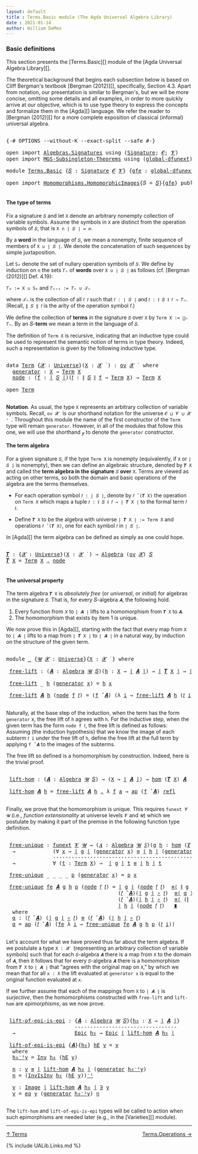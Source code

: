 ```yaml
---
layout: default
title : Terms.Basic module (The Agda Universal Algebra Library)
date : 2021-01-14
author: William DeMeo
---
```


### <a id="basic-definitions">Basic definitions</a>

This section presents the [Terms.Basic][] module of the [Agda Universal Algebra Library][].

The theoretical background that begins each subsection below is based on Cliff Bergman's textbook [Bergman (2012)][], specifically, Section 4.3.  Apart from notation, our presentation is similar to Bergman's, but we will be more concise, omitting some details and all examples, in order to more quickly arrive at our objective, which is to use type theory to express the concepts and formalize them in the [Agda][] language.  We refer the reader to [Bergman (2012)][] for a more complete exposition of classical (informal) universal algebra.

<pre class="Agda">

<a id="833" class="Symbol">{-#</a> <a id="837" class="Keyword">OPTIONS</a> <a id="845" class="Pragma">--without-K</a> <a id="857" class="Pragma">--exact-split</a> <a id="871" class="Pragma">--safe</a> <a id="878" class="Symbol">#-}</a>

<a id="883" class="Keyword">open</a> <a id="888" class="Keyword">import</a> <a id="895" href="Algebras.Signatures.html" class="Module">Algebras.Signatures</a> <a id="915" class="Keyword">using</a> <a id="921" class="Symbol">(</a><a id="922" href="Algebras.Signatures.html#1299" class="Function">Signature</a><a id="931" class="Symbol">;</a> <a id="933" href="Prelude.Preliminaries.html#6320" class="Generalizable">𝓞</a><a id="934" class="Symbol">;</a> <a id="936" href="Universes.html#262" class="Generalizable">𝓥</a><a id="937" class="Symbol">)</a>
<a id="939" class="Keyword">open</a> <a id="944" class="Keyword">import</a> <a id="951" href="MGS-Subsingleton-Theorems.html" class="Module">MGS-Subsingleton-Theorems</a> <a id="977" class="Keyword">using</a> <a id="983" class="Symbol">(</a><a id="984" href="MGS-Subsingleton-Theorems.html#3468" class="Function">global-dfunext</a><a id="998" class="Symbol">)</a>

<a id="1001" class="Keyword">module</a> <a id="1008" href="Terms.Basic.html" class="Module">Terms.Basic</a> <a id="1020" class="Symbol">{</a><a id="1021" href="Terms.Basic.html#1021" class="Bound">𝑆</a> <a id="1023" class="Symbol">:</a> <a id="1025" href="Algebras.Signatures.html#1299" class="Function">Signature</a> <a id="1035" href="Prelude.Preliminaries.html#6320" class="Generalizable">𝓞</a> <a id="1037" href="Universes.html#262" class="Generalizable">𝓥</a><a id="1038" class="Symbol">}</a> <a id="1040" class="Symbol">{</a><a id="1041" href="Terms.Basic.html#1041" class="Bound">gfe</a> <a id="1045" class="Symbol">:</a> <a id="1047" href="MGS-Subsingleton-Theorems.html#3468" class="Function">global-dfunext</a><a id="1061" class="Symbol">}</a> <a id="1063" class="Keyword">where</a>

<a id="1070" class="Keyword">open</a> <a id="1075" class="Keyword">import</a> <a id="1082" href="Homomorphisms.HomomorphicImages.html" class="Module">Homomorphisms.HomomorphicImages</a><a id="1113" class="Symbol">{</a><a id="1114" class="Argument">𝑆</a> <a id="1116" class="Symbol">=</a> <a id="1118" href="Terms.Basic.html#1021" class="Bound">𝑆</a><a id="1119" class="Symbol">}{</a><a id="1121" href="Terms.Basic.html#1041" class="Bound">gfe</a><a id="1124" class="Symbol">}</a> <a id="1126" class="Keyword">public</a>

</pre>

#### <a id="the-type-of-terms">The type of terms</a>

Fix a signature `𝑆` and let `X` denote an arbitrary nonempty collection of variable symbols. Assume the symbols in `X` are distinct from the operation symbols of `𝑆`, that is `X ∩ ∣ 𝑆 ∣ = ∅`.

By a **word** in the language of `𝑆`, we mean a nonempty, finite sequence of members of `X ∪ ∣ 𝑆 ∣`. We denote the concatenation of such sequences by simple juxtaposition.

Let `S₀` denote the set of nullary operation symbols of `𝑆`. We define by induction on `n` the sets `𝑇ₙ` of **words** over `X ∪ ∣ 𝑆 ∣` as follows (cf. [Bergman (2012)][] Def. 4.19):

`𝑇₀ := X ∪ S₀` and `𝑇ₙ₊₁ := 𝑇ₙ ∪ 𝒯ₙ`

where `𝒯ₙ` is the collection of all `𝑓 𝑡` such that `𝑓 : ∣ 𝑆 ∣` and `𝑡 : ∥ 𝑆 ∥ 𝑓 → 𝑇ₙ`. (Recall, `∥ 𝑆 ∥ 𝑓` is the arity of the operation symbol 𝑓.)

We define the collection of **terms** in the signature `𝑆` over `X` by `Term X := ⋃ₙ 𝑇ₙ`. By an 𝑆-**term** we mean a term in the language of `𝑆`.

The definition of `Term X` is recursive, indicating that an inductive type could be used to represent the semantic notion of terms in type theory. Indeed, such a representation is given by the following inductive type.

<pre class="Agda">

<a id="2317" class="Keyword">data</a> <a id="Term"></a><a id="2322" href="Terms.Basic.html#2322" class="Datatype">Term</a> <a id="2327" class="Symbol">{</a><a id="2328" href="Terms.Basic.html#2328" class="Bound">𝓧</a> <a id="2330" class="Symbol">:</a> <a id="2332" href="Agda.Primitive.html#423" class="Function">Universe</a><a id="2340" class="Symbol">}(</a><a id="2342" href="Terms.Basic.html#2342" class="Bound">X</a> <a id="2344" class="Symbol">:</a> <a id="2346" href="Terms.Basic.html#2328" class="Bound">𝓧</a> <a id="2348" href="Universes.html#403" class="Function Operator">̇</a> <a id="2350" class="Symbol">)</a> <a id="2352" class="Symbol">:</a> <a id="2354" href="Algebras.Products.html#1918" class="Function">ov</a> <a id="2357" href="Terms.Basic.html#2328" class="Bound">𝓧</a> <a id="2359" href="Universes.html#403" class="Function Operator">̇</a>  <a id="2362" class="Keyword">where</a>
  <a id="Term.generator"></a><a id="2370" href="Terms.Basic.html#2370" class="InductiveConstructor">generator</a> <a id="2380" class="Symbol">:</a> <a id="2382" href="Terms.Basic.html#2342" class="Bound">X</a> <a id="2384" class="Symbol">→</a> <a id="2386" href="Terms.Basic.html#2322" class="Datatype">Term</a> <a id="2391" href="Terms.Basic.html#2342" class="Bound">X</a>
  <a id="Term.node"></a><a id="2395" href="Terms.Basic.html#2395" class="InductiveConstructor">node</a> <a id="2400" class="Symbol">:</a> <a id="2402" class="Symbol">(</a><a id="2403" href="Terms.Basic.html#2403" class="Bound">f</a> <a id="2405" class="Symbol">:</a> <a id="2407" href="Prelude.Preliminaries.html#12122" class="Function Operator">∣</a> <a id="2409" href="Terms.Basic.html#1021" class="Bound">𝑆</a> <a id="2411" href="Prelude.Preliminaries.html#12122" class="Function Operator">∣</a><a id="2412" class="Symbol">)(</a><a id="2414" href="Terms.Basic.html#2414" class="Bound">𝑡</a> <a id="2416" class="Symbol">:</a> <a id="2418" href="Prelude.Preliminaries.html#12200" class="Function Operator">∥</a> <a id="2420" href="Terms.Basic.html#1021" class="Bound">𝑆</a> <a id="2422" href="Prelude.Preliminaries.html#12200" class="Function Operator">∥</a> <a id="2424" href="Terms.Basic.html#2403" class="Bound">f</a> <a id="2426" class="Symbol">→</a> <a id="2428" href="Terms.Basic.html#2322" class="Datatype">Term</a> <a id="2433" href="Terms.Basic.html#2342" class="Bound">X</a><a id="2434" class="Symbol">)</a> <a id="2436" class="Symbol">→</a> <a id="2438" href="Terms.Basic.html#2322" class="Datatype">Term</a> <a id="2443" href="Terms.Basic.html#2342" class="Bound">X</a>

<a id="2446" class="Keyword">open</a> <a id="2451" href="Terms.Basic.html#2322" class="Module">Term</a>

</pre>

**Notation**. As usual, the type `X` represents an arbitrary collection of variable symbols. Recall, `ov 𝓧 ̇` is our shorthand notation for the universe `𝓞 ⊔ 𝓥 ⊔ 𝓧 ⁺ ̇`.  Throughout this module the name of the first constructor of the `Term` type will remain `generator`. However, in all of the modules that follow this one, we will use the shorthand `ℊ` to denote the `generator` constructor.



#### <a id="the-term-algebra">The term algebra</a>

For a given signature `𝑆`, if the type `Term X` is nonempty (equivalently, if `X` or `∣ 𝑆 ∣` is nonempty), then we can define an algebraic structure, denoted by `𝑻 X` and called the **term algebra in the signature** `𝑆` **over** `X`.  Terms are viewed as acting on other terms, so both the domain and basic operations of the algebra are the terms themselves.

* For each operation symbol `𝑓 : ∣ 𝑆 ∣`, denote by `𝑓 ̂ (𝑻 X)` the operation on `Term X` which maps a tuple `𝑡 : ∥ 𝑆 ∥ 𝑓 → ∣ 𝑻 X ∣` to the formal term `𝑓 𝑡`.

* Define `𝑻 X` to be the algebra with universe `∣ 𝑻 X ∣ := Term X` and operations `𝑓 ̂ (𝑻 X)`, one for each symbol `𝑓` in `∣ 𝑆 ∣`.

In [Agda][] the term algebra can be defined as simply as one could hope.

<pre class="Agda">

<a id="𝑻"></a><a id="3657" href="Terms.Basic.html#3657" class="Function">𝑻</a> <a id="3659" class="Symbol">:</a> <a id="3661" class="Symbol">{</a><a id="3662" href="Terms.Basic.html#3662" class="Bound">𝓧</a> <a id="3664" class="Symbol">:</a> <a id="3666" href="Agda.Primitive.html#423" class="Function">Universe</a><a id="3674" class="Symbol">}(</a><a id="3676" href="Terms.Basic.html#3676" class="Bound">X</a> <a id="3678" class="Symbol">:</a> <a id="3680" href="Terms.Basic.html#3662" class="Bound">𝓧</a> <a id="3682" href="Universes.html#403" class="Function Operator">̇</a> <a id="3684" class="Symbol">)</a> <a id="3686" class="Symbol">→</a> <a id="3688" href="Algebras.Algebras.html#694" class="Function">Algebra</a> <a id="3696" class="Symbol">(</a><a id="3697" href="Algebras.Products.html#1918" class="Function">ov</a> <a id="3700" href="Terms.Basic.html#3662" class="Bound">𝓧</a><a id="3701" class="Symbol">)</a> <a id="3703" href="Terms.Basic.html#1021" class="Bound">𝑆</a>
<a id="3705" href="Terms.Basic.html#3657" class="Function">𝑻</a> <a id="3707" href="Terms.Basic.html#3707" class="Bound">X</a> <a id="3709" class="Symbol">=</a> <a id="3711" href="Terms.Basic.html#2322" class="Datatype">Term</a> <a id="3716" href="Terms.Basic.html#3707" class="Bound">X</a> <a id="3718" href="Prelude.Preliminaries.html#11453" class="InductiveConstructor Operator">,</a> <a id="3720" href="Terms.Basic.html#2395" class="InductiveConstructor">node</a>

</pre>



#### <a id="the-universal-property">The universal property</a>

The term algebra `𝑻 X` is *absolutely free* (or *universal*, or *initial*) for algebras in the signature `𝑆`. That is, for every 𝑆-algebra `𝑨`, the following hold.

1. Every function from `𝑋` to `∣ 𝑨 ∣` lifts to a homomorphism from `𝑻 X` to `𝑨`.
2. The homomorphism that exists by item 1 is unique.

We now prove this in [Agda][], starting with the fact that every map from `X` to `∣ 𝑨 ∣` lifts to a map from `∣ 𝑻 X ∣` to `∣ 𝑨 ∣` in a natural way, by induction on the structure of the given term.

<pre class="Agda">

<a id="4316" class="Keyword">module</a> <a id="4323" href="Terms.Basic.html#4323" class="Module">_</a> <a id="4325" class="Symbol">{</a><a id="4326" href="Terms.Basic.html#4326" class="Bound">𝓤</a> <a id="4328" href="Terms.Basic.html#4328" class="Bound">𝓧</a> <a id="4330" class="Symbol">:</a> <a id="4332" href="Agda.Primitive.html#423" class="Function">Universe</a><a id="4340" class="Symbol">}{</a><a id="4342" href="Terms.Basic.html#4342" class="Bound">X</a> <a id="4344" class="Symbol">:</a> <a id="4346" href="Terms.Basic.html#4328" class="Bound">𝓧</a> <a id="4348" href="Universes.html#403" class="Function Operator">̇</a> <a id="4350" class="Symbol">}</a> <a id="4352" class="Keyword">where</a>

 <a id="4360" href="Terms.Basic.html#4360" class="Function">free-lift</a> <a id="4370" class="Symbol">:</a> <a id="4372" class="Symbol">(</a><a id="4373" href="Terms.Basic.html#4373" class="Bound">𝑨</a> <a id="4375" class="Symbol">:</a> <a id="4377" href="Algebras.Algebras.html#694" class="Function">Algebra</a> <a id="4385" href="Terms.Basic.html#4326" class="Bound">𝓤</a> <a id="4387" href="Terms.Basic.html#1021" class="Bound">𝑆</a><a id="4388" class="Symbol">)(</a><a id="4390" href="Terms.Basic.html#4390" class="Bound">h</a> <a id="4392" class="Symbol">:</a> <a id="4394" href="Terms.Basic.html#4342" class="Bound">X</a> <a id="4396" class="Symbol">→</a> <a id="4398" href="Prelude.Preliminaries.html#12122" class="Function Operator">∣</a> <a id="4400" href="Terms.Basic.html#4373" class="Bound">𝑨</a> <a id="4402" href="Prelude.Preliminaries.html#12122" class="Function Operator">∣</a><a id="4403" class="Symbol">)</a> <a id="4405" class="Symbol">→</a> <a id="4407" href="Prelude.Preliminaries.html#12122" class="Function Operator">∣</a> <a id="4409" href="Terms.Basic.html#3657" class="Function">𝑻</a> <a id="4411" href="Terms.Basic.html#4342" class="Bound">X</a> <a id="4413" href="Prelude.Preliminaries.html#12122" class="Function Operator">∣</a> <a id="4415" class="Symbol">→</a> <a id="4417" href="Prelude.Preliminaries.html#12122" class="Function Operator">∣</a> <a id="4419" href="Terms.Basic.html#4373" class="Bound">𝑨</a> <a id="4421" href="Prelude.Preliminaries.html#12122" class="Function Operator">∣</a>

 <a id="4425" href="Terms.Basic.html#4360" class="Function">free-lift</a> <a id="4435" class="Symbol">_</a> <a id="4437" href="Terms.Basic.html#4437" class="Bound">h</a> <a id="4439" class="Symbol">(</a><a id="4440" href="Terms.Basic.html#2370" class="InductiveConstructor">generator</a> <a id="4450" href="Terms.Basic.html#4450" class="Bound">x</a><a id="4451" class="Symbol">)</a> <a id="4453" class="Symbol">=</a> <a id="4455" href="Terms.Basic.html#4437" class="Bound">h</a> <a id="4457" href="Terms.Basic.html#4450" class="Bound">x</a>

 <a id="4461" href="Terms.Basic.html#4360" class="Function">free-lift</a> <a id="4471" href="Terms.Basic.html#4471" class="Bound">𝑨</a> <a id="4473" href="Terms.Basic.html#4473" class="Bound">h</a> <a id="4475" class="Symbol">(</a><a id="4476" href="Terms.Basic.html#2395" class="InductiveConstructor">node</a> <a id="4481" href="Terms.Basic.html#4481" class="Bound">f</a> <a id="4483" href="Terms.Basic.html#4483" class="Bound">𝑡</a><a id="4484" class="Symbol">)</a> <a id="4486" class="Symbol">=</a> <a id="4488" class="Symbol">(</a><a id="4489" href="Terms.Basic.html#4481" class="Bound">f</a> <a id="4491" href="Algebras.Algebras.html#2991" class="Function Operator">̂</a> <a id="4493" href="Terms.Basic.html#4471" class="Bound">𝑨</a><a id="4494" class="Symbol">)</a> <a id="4496" class="Symbol">(λ</a> <a id="4499" href="Terms.Basic.html#4499" class="Bound">i</a> <a id="4501" class="Symbol">→</a> <a id="4503" href="Terms.Basic.html#4360" class="Function">free-lift</a> <a id="4513" href="Terms.Basic.html#4471" class="Bound">𝑨</a> <a id="4515" href="Terms.Basic.html#4473" class="Bound">h</a> <a id="4517" class="Symbol">(</a><a id="4518" href="Terms.Basic.html#4483" class="Bound">𝑡</a> <a id="4520" href="Terms.Basic.html#4499" class="Bound">i</a><a id="4521" class="Symbol">))</a>

</pre>

Naturally, at the base step of the induction, when the term has the form `generator`
x, the free lift of `h` agrees with `h`.  For the inductive step, when the
given term has the form `node f 𝑡`, the free lift is defined as
follows: Assuming (the induction hypothesis) that we know the image of each
subterm `𝑡 i` under the free lift of `h`, define the free lift at the
full term by applying `f ̂ 𝑨` to the images of the subterms.

The free lift so defined is a homomorphism by construction. Indeed, here is the trivial proof.

<pre class="Agda">

 <a id="5080" href="Terms.Basic.html#5080" class="Function">lift-hom</a> <a id="5089" class="Symbol">:</a> <a id="5091" class="Symbol">(</a><a id="5092" href="Terms.Basic.html#5092" class="Bound">𝑨</a> <a id="5094" class="Symbol">:</a> <a id="5096" href="Algebras.Algebras.html#694" class="Function">Algebra</a> <a id="5104" href="Terms.Basic.html#4326" class="Bound">𝓤</a> <a id="5106" href="Terms.Basic.html#1021" class="Bound">𝑆</a><a id="5107" class="Symbol">)</a> <a id="5109" class="Symbol">→</a> <a id="5111" class="Symbol">(</a><a id="5112" href="Terms.Basic.html#4342" class="Bound">X</a> <a id="5114" class="Symbol">→</a> <a id="5116" href="Prelude.Preliminaries.html#12122" class="Function Operator">∣</a> <a id="5118" href="Terms.Basic.html#5092" class="Bound">𝑨</a> <a id="5120" href="Prelude.Preliminaries.html#12122" class="Function Operator">∣</a><a id="5121" class="Symbol">)</a> <a id="5123" class="Symbol">→</a> <a id="5125" href="Homomorphisms.Basic.html#2270" class="Function">hom</a> <a id="5129" class="Symbol">(</a><a id="5130" href="Terms.Basic.html#3657" class="Function">𝑻</a> <a id="5132" href="Terms.Basic.html#4342" class="Bound">X</a><a id="5133" class="Symbol">)</a> <a id="5135" href="Terms.Basic.html#5092" class="Bound">𝑨</a>

 <a id="5139" href="Terms.Basic.html#5080" class="Function">lift-hom</a> <a id="5148" href="Terms.Basic.html#5148" class="Bound">𝑨</a> <a id="5150" href="Terms.Basic.html#5150" class="Bound">h</a> <a id="5152" class="Symbol">=</a> <a id="5154" href="Terms.Basic.html#4360" class="Function">free-lift</a> <a id="5164" href="Terms.Basic.html#5148" class="Bound">𝑨</a> <a id="5166" href="Terms.Basic.html#5150" class="Bound">h</a> <a id="5168" href="Prelude.Preliminaries.html#11453" class="InductiveConstructor Operator">,</a> <a id="5170" class="Symbol">λ</a> <a id="5172" href="Terms.Basic.html#5172" class="Bound">f</a> <a id="5174" href="Terms.Basic.html#5174" class="Bound">a</a> <a id="5176" class="Symbol">→</a> <a id="5178" href="MGS-MLTT.html#6613" class="Function">ap</a> <a id="5181" class="Symbol">(</a><a id="5182" href="Terms.Basic.html#5172" class="Bound">f</a> <a id="5184" href="Algebras.Algebras.html#2991" class="Function Operator">̂</a> <a id="5186" href="Terms.Basic.html#5148" class="Bound">𝑨</a><a id="5187" class="Symbol">)</a> <a id="5189" href="Identity-Type.html#162" class="InductiveConstructor">refl</a>

</pre>

Finally, we prove that the homomorphism is unique.  This requires `funext 𝓥 𝓤` (i.e., *function extensionality* at universe levels `𝓥` and `𝓤`) which we postulate by making it part of the premise in the following function type definition.

<pre class="Agda">

 <a id="5462" href="Terms.Basic.html#5462" class="Function">free-unique</a> <a id="5474" class="Symbol">:</a> <a id="5476" href="MGS-FunExt-from-Univalence.html#393" class="Function">funext</a> <a id="5483" href="Terms.Basic.html#1037" class="Bound">𝓥</a> <a id="5485" href="Terms.Basic.html#4326" class="Bound">𝓤</a> <a id="5487" class="Symbol">→</a> <a id="5489" class="Symbol">(</a><a id="5490" href="Terms.Basic.html#5490" class="Bound">𝑨</a> <a id="5492" class="Symbol">:</a> <a id="5494" href="Algebras.Algebras.html#694" class="Function">Algebra</a> <a id="5502" href="Terms.Basic.html#4326" class="Bound">𝓤</a> <a id="5504" href="Terms.Basic.html#1021" class="Bound">𝑆</a><a id="5505" class="Symbol">)(</a><a id="5507" href="Terms.Basic.html#5507" class="Bound">g</a> <a id="5509" href="Terms.Basic.html#5509" class="Bound">h</a> <a id="5511" class="Symbol">:</a> <a id="5513" href="Homomorphisms.Basic.html#2270" class="Function">hom</a> <a id="5517" class="Symbol">(</a><a id="5518" href="Terms.Basic.html#3657" class="Function">𝑻</a> <a id="5520" href="Terms.Basic.html#4342" class="Bound">X</a><a id="5521" class="Symbol">)</a> <a id="5523" href="Terms.Basic.html#5490" class="Bound">𝑨</a><a id="5524" class="Symbol">)</a>
  <a id="5528" class="Symbol">→</a>            <a id="5541" class="Symbol">(∀</a> <a id="5544" href="Terms.Basic.html#5544" class="Bound">x</a> <a id="5546" class="Symbol">→</a> <a id="5548" href="Prelude.Preliminaries.html#12122" class="Function Operator">∣</a> <a id="5550" href="Terms.Basic.html#5507" class="Bound">g</a> <a id="5552" href="Prelude.Preliminaries.html#12122" class="Function Operator">∣</a> <a id="5554" class="Symbol">(</a><a id="5555" href="Terms.Basic.html#2370" class="InductiveConstructor">generator</a> <a id="5565" href="Terms.Basic.html#5544" class="Bound">x</a><a id="5566" class="Symbol">)</a> <a id="5568" href="Prelude.Equality.html#1364" class="Datatype Operator">≡</a> <a id="5570" href="Prelude.Preliminaries.html#12122" class="Function Operator">∣</a> <a id="5572" href="Terms.Basic.html#5509" class="Bound">h</a> <a id="5574" href="Prelude.Preliminaries.html#12122" class="Function Operator">∣</a> <a id="5576" class="Symbol">(</a><a id="5577" href="Terms.Basic.html#2370" class="InductiveConstructor">generator</a> <a id="5587" href="Terms.Basic.html#5544" class="Bound">x</a><a id="5588" class="Symbol">))</a>
               <a id="5606" class="Comment">----------------------------------------------------</a>
  <a id="5661" class="Symbol">→</a>            <a id="5674" class="Symbol">∀</a> <a id="5676" class="Symbol">(</a><a id="5677" href="Terms.Basic.html#5677" class="Bound">t</a> <a id="5679" class="Symbol">:</a> <a id="5681" href="Terms.Basic.html#2322" class="Datatype">Term</a> <a id="5686" href="Terms.Basic.html#4342" class="Bound">X</a><a id="5687" class="Symbol">)</a> <a id="5689" class="Symbol">→</a>  <a id="5692" href="Prelude.Preliminaries.html#12122" class="Function Operator">∣</a> <a id="5694" href="Terms.Basic.html#5507" class="Bound">g</a> <a id="5696" href="Prelude.Preliminaries.html#12122" class="Function Operator">∣</a> <a id="5698" href="Terms.Basic.html#5677" class="Bound">t</a> <a id="5700" href="Prelude.Equality.html#1364" class="Datatype Operator">≡</a> <a id="5702" href="Prelude.Preliminaries.html#12122" class="Function Operator">∣</a> <a id="5704" href="Terms.Basic.html#5509" class="Bound">h</a> <a id="5706" href="Prelude.Preliminaries.html#12122" class="Function Operator">∣</a> <a id="5708" href="Terms.Basic.html#5677" class="Bound">t</a>

 <a id="5712" href="Terms.Basic.html#5462" class="Function">free-unique</a> <a id="5724" class="Symbol">_</a> <a id="5726" class="Symbol">_</a> <a id="5728" class="Symbol">_</a> <a id="5730" class="Symbol">_</a> <a id="5732" href="Terms.Basic.html#5732" class="Bound">p</a> <a id="5734" class="Symbol">(</a><a id="5735" href="Terms.Basic.html#2370" class="InductiveConstructor">generator</a> <a id="5745" href="Terms.Basic.html#5745" class="Bound">x</a><a id="5746" class="Symbol">)</a> <a id="5748" class="Symbol">=</a> <a id="5750" href="Terms.Basic.html#5732" class="Bound">p</a> <a id="5752" href="Terms.Basic.html#5745" class="Bound">x</a>

 <a id="5756" href="Terms.Basic.html#5462" class="Function">free-unique</a> <a id="5768" href="Terms.Basic.html#5768" class="Bound">fe</a> <a id="5771" href="Terms.Basic.html#5771" class="Bound">𝑨</a> <a id="5773" href="Terms.Basic.html#5773" class="Bound">g</a> <a id="5775" href="Terms.Basic.html#5775" class="Bound">h</a> <a id="5777" href="Terms.Basic.html#5777" class="Bound">p</a> <a id="5779" class="Symbol">(</a><a id="5780" href="Terms.Basic.html#2395" class="InductiveConstructor">node</a> <a id="5785" href="Terms.Basic.html#5785" class="Bound">𝑓</a> <a id="5787" href="Terms.Basic.html#5787" class="Bound">𝑡</a><a id="5788" class="Symbol">)</a> <a id="5790" class="Symbol">=</a> <a id="5792" href="Prelude.Preliminaries.html#12122" class="Function Operator">∣</a> <a id="5794" href="Terms.Basic.html#5773" class="Bound">g</a> <a id="5796" href="Prelude.Preliminaries.html#12122" class="Function Operator">∣</a> <a id="5798" class="Symbol">(</a><a id="5799" href="Terms.Basic.html#2395" class="InductiveConstructor">node</a> <a id="5804" href="Terms.Basic.html#5785" class="Bound">𝑓</a> <a id="5806" href="Terms.Basic.html#5787" class="Bound">𝑡</a><a id="5807" class="Symbol">)</a>  <a id="5810" href="MGS-MLTT.html#5997" class="Function Operator">≡⟨</a> <a id="5813" href="Prelude.Preliminaries.html#12200" class="Function Operator">∥</a> <a id="5815" href="Terms.Basic.html#5773" class="Bound">g</a> <a id="5817" href="Prelude.Preliminaries.html#12200" class="Function Operator">∥</a> <a id="5819" href="Terms.Basic.html#5785" class="Bound">𝑓</a> <a id="5821" href="Terms.Basic.html#5787" class="Bound">𝑡</a> <a id="5823" href="MGS-MLTT.html#5997" class="Function Operator">⟩</a>
                                    <a id="5861" class="Symbol">(</a><a id="5862" href="Terms.Basic.html#5785" class="Bound">𝑓</a> <a id="5864" href="Algebras.Algebras.html#2991" class="Function Operator">̂</a> <a id="5866" href="Terms.Basic.html#5771" class="Bound">𝑨</a><a id="5867" class="Symbol">)(</a><a id="5869" href="Prelude.Preliminaries.html#12122" class="Function Operator">∣</a> <a id="5871" href="Terms.Basic.html#5773" class="Bound">g</a> <a id="5873" href="Prelude.Preliminaries.html#12122" class="Function Operator">∣</a> <a id="5875" href="MGS-MLTT.html#3813" class="Function Operator">∘</a> <a id="5877" href="Terms.Basic.html#5787" class="Bound">𝑡</a><a id="5878" class="Symbol">)</a>  <a id="5881" href="MGS-MLTT.html#5997" class="Function Operator">≡⟨</a> <a id="5884" href="Terms.Basic.html#6030" class="Function">α</a> <a id="5886" href="MGS-MLTT.html#5997" class="Function Operator">⟩</a>
                                    <a id="5924" class="Symbol">(</a><a id="5925" href="Terms.Basic.html#5785" class="Bound">𝑓</a> <a id="5927" href="Algebras.Algebras.html#2991" class="Function Operator">̂</a> <a id="5929" href="Terms.Basic.html#5771" class="Bound">𝑨</a><a id="5930" class="Symbol">)(</a><a id="5932" href="Prelude.Preliminaries.html#12122" class="Function Operator">∣</a> <a id="5934" href="Terms.Basic.html#5775" class="Bound">h</a> <a id="5936" href="Prelude.Preliminaries.html#12122" class="Function Operator">∣</a> <a id="5938" href="MGS-MLTT.html#3813" class="Function Operator">∘</a> <a id="5940" href="Terms.Basic.html#5787" class="Bound">𝑡</a><a id="5941" class="Symbol">)</a>  <a id="5944" href="MGS-MLTT.html#5997" class="Function Operator">≡⟨</a> <a id="5947" class="Symbol">(</a><a id="5948" href="Prelude.Preliminaries.html#12200" class="Function Operator">∥</a> <a id="5950" href="Terms.Basic.html#5775" class="Bound">h</a> <a id="5952" href="Prelude.Preliminaries.html#12200" class="Function Operator">∥</a> <a id="5954" href="Terms.Basic.html#5785" class="Bound">𝑓</a> <a id="5956" href="Terms.Basic.html#5787" class="Bound">𝑡</a><a id="5957" class="Symbol">)</a><a id="5958" href="MGS-MLTT.html#6125" class="Function Operator">⁻¹</a> <a id="5961" href="MGS-MLTT.html#5997" class="Function Operator">⟩</a>
                                    <a id="5999" href="Prelude.Preliminaries.html#12122" class="Function Operator">∣</a> <a id="6001" href="Terms.Basic.html#5775" class="Bound">h</a> <a id="6003" href="Prelude.Preliminaries.html#12122" class="Function Operator">∣</a> <a id="6005" class="Symbol">(</a><a id="6006" href="Terms.Basic.html#2395" class="InductiveConstructor">node</a> <a id="6011" href="Terms.Basic.html#5785" class="Bound">𝑓</a> <a id="6013" href="Terms.Basic.html#5787" class="Bound">𝑡</a><a id="6014" class="Symbol">)</a>   <a id="6018" href="MGS-MLTT.html#6079" class="Function Operator">∎</a>
  <a id="6022" class="Keyword">where</a>
  <a id="6030" href="Terms.Basic.html#6030" class="Function">α</a> <a id="6032" class="Symbol">:</a> <a id="6034" class="Symbol">(</a><a id="6035" href="Terms.Basic.html#5785" class="Bound">𝑓</a> <a id="6037" href="Algebras.Algebras.html#2991" class="Function Operator">̂</a> <a id="6039" href="Terms.Basic.html#5771" class="Bound">𝑨</a><a id="6040" class="Symbol">)</a> <a id="6042" class="Symbol">(</a><a id="6043" href="Prelude.Preliminaries.html#12122" class="Function Operator">∣</a> <a id="6045" href="Terms.Basic.html#5773" class="Bound">g</a> <a id="6047" href="Prelude.Preliminaries.html#12122" class="Function Operator">∣</a> <a id="6049" href="MGS-MLTT.html#3813" class="Function Operator">∘</a> <a id="6051" href="Terms.Basic.html#5787" class="Bound">𝑡</a><a id="6052" class="Symbol">)</a> <a id="6054" href="Prelude.Equality.html#1364" class="Datatype Operator">≡</a> <a id="6056" class="Symbol">(</a><a id="6057" href="Terms.Basic.html#5785" class="Bound">𝑓</a> <a id="6059" href="Algebras.Algebras.html#2991" class="Function Operator">̂</a> <a id="6061" href="Terms.Basic.html#5771" class="Bound">𝑨</a><a id="6062" class="Symbol">)</a> <a id="6064" class="Symbol">(</a><a id="6065" href="Prelude.Preliminaries.html#12122" class="Function Operator">∣</a> <a id="6067" href="Terms.Basic.html#5775" class="Bound">h</a> <a id="6069" href="Prelude.Preliminaries.html#12122" class="Function Operator">∣</a> <a id="6071" href="MGS-MLTT.html#3813" class="Function Operator">∘</a> <a id="6073" href="Terms.Basic.html#5787" class="Bound">𝑡</a><a id="6074" class="Symbol">)</a>
  <a id="6078" href="Terms.Basic.html#6030" class="Function">α</a> <a id="6080" class="Symbol">=</a> <a id="6082" href="MGS-MLTT.html#6613" class="Function">ap</a> <a id="6085" class="Symbol">(</a><a id="6086" href="Terms.Basic.html#5785" class="Bound">𝑓</a> <a id="6088" href="Algebras.Algebras.html#2991" class="Function Operator">̂</a> <a id="6090" href="Terms.Basic.html#5771" class="Bound">𝑨</a><a id="6091" class="Symbol">)</a> <a id="6093" class="Symbol">(</a><a id="6094" href="Terms.Basic.html#5768" class="Bound">fe</a> <a id="6097" class="Symbol">λ</a> <a id="6099" href="Terms.Basic.html#6099" class="Bound">i</a> <a id="6101" class="Symbol">→</a> <a id="6103" href="Terms.Basic.html#5462" class="Function">free-unique</a> <a id="6115" href="Terms.Basic.html#5768" class="Bound">fe</a> <a id="6118" href="Terms.Basic.html#5771" class="Bound">𝑨</a> <a id="6120" href="Terms.Basic.html#5773" class="Bound">g</a> <a id="6122" href="Terms.Basic.html#5775" class="Bound">h</a> <a id="6124" href="Terms.Basic.html#5777" class="Bound">p</a> <a id="6126" class="Symbol">(</a><a id="6127" href="Terms.Basic.html#5787" class="Bound">𝑡</a> <a id="6129" href="Terms.Basic.html#6099" class="Bound">i</a><a id="6130" class="Symbol">))</a>

</pre>

Let's account for what we have proved thus far about the term algebra.  If we postulate a type `X : 𝓧 ̇` (representing an arbitrary collection of variable symbols) such that for each `𝑆`-algebra `𝑨` there is a map from `X` to the domain of `𝑨`, then it follows that for every `𝑆`-algebra `𝑨` there is a homomorphism from `𝑻 X` to `∣ 𝑨 ∣` that "agrees with the original map on `X`," by which we mean that for all `x : X` the lift evaluated at `generator x` is equal to the original function evaluated at `x`.

If we further assume that each of the mappings from `X` to `∣ 𝑨 ∣` is *surjective*, then the homomorphisms constructed with `free-lift` and `lift-hom` are *epimorphisms*, as we now prove.

<pre class="Agda">

 <a id="6859" href="Terms.Basic.html#6859" class="Function">lift-of-epi-is-epi</a> <a id="6878" class="Symbol">:</a> <a id="6880" class="Symbol">{</a><a id="6881" href="Terms.Basic.html#6881" class="Bound">𝑨</a> <a id="6883" class="Symbol">:</a> <a id="6885" href="Algebras.Algebras.html#694" class="Function">Algebra</a> <a id="6893" href="Terms.Basic.html#4326" class="Bound">𝓤</a> <a id="6895" href="Terms.Basic.html#1021" class="Bound">𝑆</a><a id="6896" class="Symbol">}{</a><a id="6898" href="Terms.Basic.html#6898" class="Bound">h₀</a> <a id="6901" class="Symbol">:</a> <a id="6903" href="Terms.Basic.html#4342" class="Bound">X</a> <a id="6905" class="Symbol">→</a> <a id="6907" href="Prelude.Preliminaries.html#12122" class="Function Operator">∣</a> <a id="6909" href="Terms.Basic.html#6881" class="Bound">𝑨</a> <a id="6911" href="Prelude.Preliminaries.html#12122" class="Function Operator">∣</a><a id="6912" class="Symbol">}</a>
                      <a id="6936" class="Comment">---------------------------------</a>
  <a id="6972" class="Symbol">→</a>                   <a id="6992" href="Prelude.Inverses.html#2333" class="Function">Epic</a> <a id="6997" href="Terms.Basic.html#6898" class="Bound">h₀</a> <a id="7000" class="Symbol">→</a> <a id="7002" href="Prelude.Inverses.html#2333" class="Function">Epic</a> <a id="7007" href="Prelude.Preliminaries.html#12122" class="Function Operator">∣</a> <a id="7009" href="Terms.Basic.html#5080" class="Function">lift-hom</a> <a id="7018" href="Terms.Basic.html#6881" class="Bound">𝑨</a> <a id="7020" href="Terms.Basic.html#6898" class="Bound">h₀</a> <a id="7023" href="Prelude.Preliminaries.html#12122" class="Function Operator">∣</a>

 <a id="7027" href="Terms.Basic.html#6859" class="Function">lift-of-epi-is-epi</a> <a id="7046" class="Symbol">{</a><a id="7047" href="Terms.Basic.html#7047" class="Bound">𝑨</a><a id="7048" class="Symbol">}{</a><a id="7050" href="Terms.Basic.html#7050" class="Bound">h₀</a><a id="7052" class="Symbol">}</a> <a id="7054" href="Terms.Basic.html#7054" class="Bound">hE</a> <a id="7057" href="Terms.Basic.html#7057" class="Bound">y</a> <a id="7059" class="Symbol">=</a> <a id="7061" href="Terms.Basic.html#7174" class="Function">γ</a>
  <a id="7065" class="Keyword">where</a>
  <a id="7073" href="Terms.Basic.html#7073" class="Function">h₀⁻¹y</a> <a id="7079" class="Symbol">=</a> <a id="7081" href="Prelude.Inverses.html#1742" class="Function">Inv</a> <a id="7085" href="Terms.Basic.html#7050" class="Bound">h₀</a> <a id="7088" class="Symbol">(</a><a id="7089" href="Terms.Basic.html#7054" class="Bound">hE</a> <a id="7092" href="Terms.Basic.html#7057" class="Bound">y</a><a id="7093" class="Symbol">)</a>

  <a id="7098" href="Terms.Basic.html#7098" class="Function">η</a> <a id="7100" class="Symbol">:</a> <a id="7102" href="Terms.Basic.html#7057" class="Bound">y</a> <a id="7104" href="Prelude.Equality.html#1364" class="Datatype Operator">≡</a> <a id="7106" href="Prelude.Preliminaries.html#12122" class="Function Operator">∣</a> <a id="7108" href="Terms.Basic.html#5080" class="Function">lift-hom</a> <a id="7117" href="Terms.Basic.html#7047" class="Bound">𝑨</a> <a id="7119" href="Terms.Basic.html#7050" class="Bound">h₀</a> <a id="7122" href="Prelude.Preliminaries.html#12122" class="Function Operator">∣</a> <a id="7124" class="Symbol">(</a><a id="7125" href="Terms.Basic.html#2370" class="InductiveConstructor">generator</a> <a id="7135" href="Terms.Basic.html#7073" class="Function">h₀⁻¹y</a><a id="7140" class="Symbol">)</a>
  <a id="7144" href="Terms.Basic.html#7098" class="Function">η</a> <a id="7146" class="Symbol">=</a> <a id="7148" class="Symbol">(</a><a id="7149" href="Prelude.Inverses.html#1954" class="Function">InvIsInv</a> <a id="7158" href="Terms.Basic.html#7050" class="Bound">h₀</a> <a id="7161" class="Symbol">(</a><a id="7162" href="Terms.Basic.html#7054" class="Bound">hE</a> <a id="7165" href="Terms.Basic.html#7057" class="Bound">y</a><a id="7166" class="Symbol">))</a><a id="7168" href="MGS-MLTT.html#6125" class="Function Operator">⁻¹</a>

  <a id="7174" href="Terms.Basic.html#7174" class="Function">γ</a> <a id="7176" class="Symbol">:</a> <a id="7178" href="Prelude.Inverses.html#694" class="Datatype Operator">Image</a> <a id="7184" href="Prelude.Preliminaries.html#12122" class="Function Operator">∣</a> <a id="7186" href="Terms.Basic.html#5080" class="Function">lift-hom</a> <a id="7195" href="Terms.Basic.html#7047" class="Bound">𝑨</a> <a id="7197" href="Terms.Basic.html#7050" class="Bound">h₀</a> <a id="7200" href="Prelude.Preliminaries.html#12122" class="Function Operator">∣</a> <a id="7202" href="Prelude.Inverses.html#694" class="Datatype Operator">∋</a> <a id="7204" href="Terms.Basic.html#7057" class="Bound">y</a>
  <a id="7208" href="Terms.Basic.html#7174" class="Function">γ</a> <a id="7210" class="Symbol">=</a> <a id="7212" href="Prelude.Inverses.html#790" class="InductiveConstructor">eq</a> <a id="7215" href="Terms.Basic.html#7057" class="Bound">y</a> <a id="7217" class="Symbol">(</a><a id="7218" href="Terms.Basic.html#2370" class="InductiveConstructor">generator</a> <a id="7228" href="Terms.Basic.html#7073" class="Function">h₀⁻¹y</a><a id="7233" class="Symbol">)</a> <a id="7235" href="Terms.Basic.html#7098" class="Function">η</a>

</pre>

The `lift-hom` and `lift-of-epi-is-epi` types will be called to action when such epimorphisms are needed later (e.g., in the [Varieties][] module).


--------------------------------------

<p></p>

[↑ Terms](Terms.html)
<span style="float:right;">[Terms.Operations →](Terms.Operations.html)</span>

{% include UALib.Links.md %}
